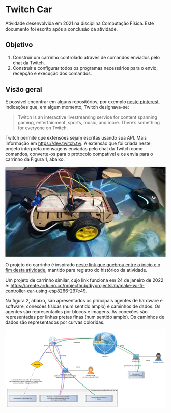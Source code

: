 # Twitch Car

Atividade desenvolvida em 2021 na disciplina Computação Física. Este documento foi escrito após a conclusão da atividade.

## Objetivo

1. Construir um carrinho controlado através de comandos enviados pelo chat da Twitch.
2. Construir e configurar todos os programas necessários para o envio, recepção e execução dos comandos. 

## Visão geral

É possível encontrar em alguns repositórios, por exemplo [neste pinterest](https://br.pinterest.com/pin/twitch--1034631714365131958/), indicações que, em algum momento, Twitch designava-se:

> Twitch is an interactive livestreaming service for content spanning gaming, entertainment, sports, music, and more. There’s something for everyone on Twitch.

Twitch permite que extensões sejam escritas usando sua API. Mais informação em https://dev.twitch.tv/. A extensão que foi criada neste projeto interpreta mensagens enviadas pelo chat da Twitch como comandos, converte-os para o protocolo compatível e os envia para o carrinho da Figura 1, abaixo.

![Figura 1 - Carrinho](Carrinho_1.jpeg)

O projeto do carrinho é inspirado [neste link que quebrou entre o início e o fim desta atividade](https://www.google.com/url?sa=t&rct=j&q=&esrc=s&source=web&cd=&cad=rja&uact=8&ved=2ahUKEwjw6Mnj7Mr1AhVKq5UCHdNFAbIQtwJ6BAgEEAM&url=https%3A%2F%2Frees52.com%2Flearn%2F4905-make-an-iot-based-robotic-wi-fi-car-using-l298n-motor-driver-module-and-nodemcu-esp8266-12e-wi-fi-board-kt563&usg=AOvVaw1y_-E6ML47z2CN_GjWlkH_), mantido para registro do histórico da atividade.

Um projeto de carrinho similar, cujo link funciona em 24 de janeiro de 2022 é: https://create.arduino.cc/projecthub/diyprojectslab/make-wi-fi-controller-car-using-esp8266-297e49.

Na figura 2, abaixo, são apresentados os principais agentes de hardware e software, conexões físicas (num sentido amplo) e caminhos de dados. Os agentes são representados por blocos e imagens. As conexões são representadas por linhas pretas finas (num sentido amplo). Os caminhos de dados são representados por curvas coloridas.

![Figura 2 - TwitchCar-FisicoProcessosCompProtocolos](./TwitchCar-FisicoProcessosCompProtocolos.png)

